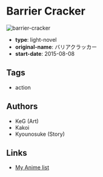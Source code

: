 # Barrier Cracker

![barrier-cracker](https://cdn.myanimelist.net/images/manga/1/161752.jpg)

-   **type**: light-novel
-   **original-name**: バリアクラッカー
-   **start-date**: 2015-08-08

## Tags

-   action

## Authors

-   KeG (Art)
-   Kakoi
-   Kyounosuke (Story)

## Links

-   [My Anime list](https://myanimelist.net/manga/92021/Barrier_Cracker)
